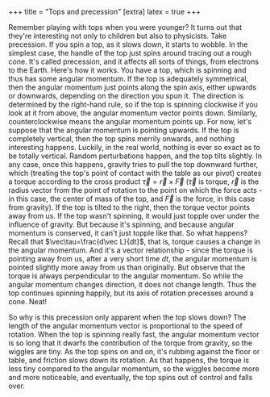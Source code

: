 +++
title = "Tops and precession"
[extra]
latex = true
+++

Remember playing with tops when you were younger? It turns out that they're
interesting not only to children but also to physicists. Take precession.
If you spin a top, as it slows down, it starts to wobble. In the simplest
case, the handle of the top just spins around tracing out a rough cone.
It's called precession, and it affects all sorts of things, from electrons
to the Earth.
Here's how it works. You have a top, which is spinning and thus has some
angular momentum. If the top is adequately symmetrical, then the angular
momentum just points along the spin axis, either upwards or downwards,
depending on the direction you spun it. The direction is determined by the
right-hand rule, so if the top is spinning clockwise if you look at it from
above, the angular momentum vector points down. Similarly, counterclockwise
means the angular momentum points up. For now, let's suppose that the
angular momentum is pointing upwards. If the top is completely vertical,
then the top spins merrily onwards, and nothing interesting happens.
Luckily, in the real world, nothing is ever so exact as to be totally
vertical. Random perturbations happen, and the top tilts slightly. In any
case, once this happens, gravity tries to pull the top downward further,
which (treating the top's point of contact with the table as our pivot)
creates a torque according to the cross product $\vec\tau=\vec r\times\vec
F$ ($\vec\tau$ is torque, $\vec r$ is the radius vector from the point of
rotation to the point on which the force acts - in this case, the center of
mass of the top, and $\vec F$ is the force, in this case from gravity). If
the top is tilted to the right, then the torque vector points away from us.
If the top wasn't spinning, it would just topple over under the influence
of gravity. But because it's spinning, and because angular momentum is
conserved, it can't just topple like that. So what happens?
Recall that $\vec\tau=\frac{d\vec L}{dt}$, that is, torque causes a change
in the angular momentum. And it's a vector relationship - since the torque
is pointing away from us, after a very short time $dt$, the angular
momentum is pointed slightly more away from us than originally. But observe
that the torque is always perpendicular to the angular momentum. So while
the angular momentum changes direction, it does not change length. Thus the
top continues spinning happily, but its axis of rotation precesses around a
cone. Neat!

So why is this precession only apparent when the top slows down? The length
of the angular momentum vector is proportional to the speed of rotation.
When the top is spinning really fast, the angular momentum vector is so
long that it dwarfs the contribution of the torque from gravity, so the
wiggles are tiny. As the top spins on and on, it's rubbing against the
floor or table, and friction slows down its rotation. As that happens, the
torque is less tiny compared to the angular momentum, so the wiggles become
more and more noticeable, and eventually, the top spins out of control and
falls over.

